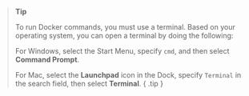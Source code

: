 > **Tip**
>
> To run Docker commands, you must use a terminal. Based on your
> operating system, you can open a terminal by doing the following:
>
> For Windows, select the Start Menu, specify `cmd`, and then select
> **Command Prompt**.
>
> For Mac, select the **Launchpad** icon in the Dock, specify `Terminal` in the
> search field, then select **Terminal**.
{ .tip }